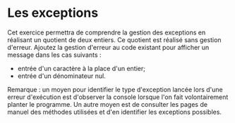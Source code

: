 Les exceptions
==========
Cet exercice permettra de comprendre la gestion des exceptions en réalisant un quotient de deux entiers.
Ce quotient est réalisé sans gestion d'erreur. Ajoutez la gestion d'erreur au code existant pour afficher un message dans les cas suivants :
* entrée d'un caractère à la place d'un entier;
* entrée d'un dénominateur nul.

Remarque : un moyen pour identifier le type d'exception lancée lors d'une erreur d'exécution est d'observer la console lorsque l'on fait volontairement planter le programme. Un autre moyen est de consulter les pages de manuel des méthodes utilisées et d'en identifier les exceptions possibles.
